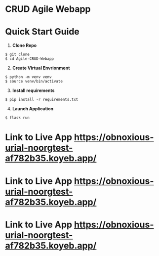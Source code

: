 # CRUD Agile Webapp

# Quick Start Guide

1) **Clone Repo**
```
$ git clone 
$ cd Agile-CRUD-Webapp
```

2) **Create Virtual Envrionment**
```
$ python -m venv venv
$ source venv/bin/activate
```

3) **Install requirements**
```
$ pip install -r requirements.txt
```

4) **Launch Application**
```
$ flask run
```

# Link to Live App https://obnoxious-urial-noorgtest-af782b35.koyeb.app/
# Link to Live App https://obnoxious-urial-noorgtest-af782b35.koyeb.app/
# Link to Live App https://obnoxious-urial-noorgtest-af782b35.koyeb.app/